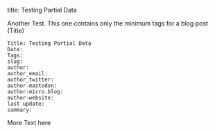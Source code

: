 title: Testing Partial Data


Another Test. This one contains only the minimum tags for a blog post (Title)

```
Title: Testing Partial Data
Date: 
Tags: 
slug: 
author:
author_email:
author_twitter:
author-mastodon:
author-micro.blog:
author-website:
last update:
summary: 
```

More Text here